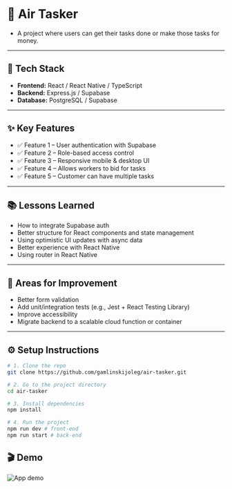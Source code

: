 # 🚀 Air Tasker

- A project where users can get their tasks done or make those tasks for money. 

---

## 🧰 Tech Stack

-   **Frontend:** React / React Native / TypeScript
-   **Backend:** Express.js / Supabase
-   **Database:** PostgreSQL / Supabase

---

## ✨ Key Features

-   ✅ Feature 1 – User authentication with Supabase
-   ✅ Feature 2 – Role-based access control
-   ✅ Feature 3 – Responsive mobile & desktop UI
-   ✅ Feature 4 – Allows workers to bid for tasks
-   ✅ Feature 5 – Customer can have multiple tasks

---

## 📚 Lessons Learned

-   How to integrate Supabase auth
-   Better structure for React components and state management
-   Using optimistic UI updates with async data
-   Better experience with React Native  
-   Using router in React Native

---

## 🔧 Areas for Improvement

-   Better form validation
-   Add unit/integration tests (e.g., Jest + React Testing Library)
-   Improve accessibility
-   Migrate backend to a scalable cloud function or container

---

## ⚙️ Setup Instructions

```bash
# 1. Clone the repo
git clone https://github.com/gamlinskijoleg/air-tasker.git

# 2. Go to the project directory
cd air-tasker

# 3. Install dependencies
npm install

# 4. Run the project
npm run dev # front-end
npm run start # back-end
```

## 🎬 Demo
![App demo](./demo/demo.gif)